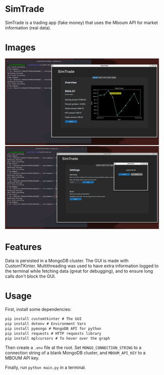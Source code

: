 # SimTrade
SimTrade is a trading app (fake money) that uses the Mboum API for market information (real data).


# Images
![Overview](images/overview.png)
![Settings](images/settings.png)


# Features
Data is persisted in a MongoDB cluster. The GUI is made with CustomTKinter. Multithreading was used to have extra information logged to the terminal while fetching data (great for debugging), and to ensure long calls don't block the GUI.

# Usage
First, install some dependencies:
```
pip install customtkinter # The GUI
pip install dotenv # Environment Vars
pip install pymongo # MongoDB API for python
pip install requests # HTTP requests library
pip install mplcursors # To hover over the graph
```

Then create a `.env` file at the root. Set `MONGO_CONNECTION_STRING` to a connection string of a blank MongoDB cluster, and `MBOUM_API_KEY` to a MBOUM API key.

Finally, run `python main.py` in a terminal.


